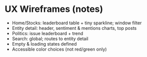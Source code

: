 # UX Wireframes (notes)
- Home/Stocks: leaderboard table + tiny sparkline; window filter
- Entity detail: header, sentiment & mentions charts, top posts
- Politics: issue leaderboard + trend
- Search: global; routes to entity detail
- Empty & loading states defined
- Accessible color choices (not red/green only)
